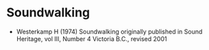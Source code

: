 # Soundwalking

- Westerkamp H (1974) Soundwalking originally published in Sound Heritage, vol III, Number 4 Victoria B.C., revised 2001